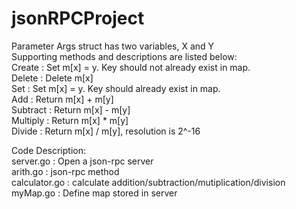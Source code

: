 # jsonRPCProject
Parameter Args struct has two variables, X and Y <BR/>
Supporting methods and descriptions are listed below: <BR/>
Create   : Set m[x] = y. Key should not already exist in map. <BR/>
Delete   : Delete m[x] <BR/>
Set      : Set m[x] = y. Key should already exist in map. <BR/>
Add      : Return m[x] + m[y] <BR/>
Subtract : Return m[x] - m[y] <BR/>
Multiply : Return m[x] * m[y] <BR/>
Divide   : Return m[x] / m[y], resolution is 2^-16 <BR/>

Code Description: <BR/>
server.go : Open a json-rpc server <BR/>
arith.go : json-rpc method <BR/>
calculator.go : calculate addition/subtraction/mutiplication/division <BR/>
myMap.go : Define map stored in server <BR/>
